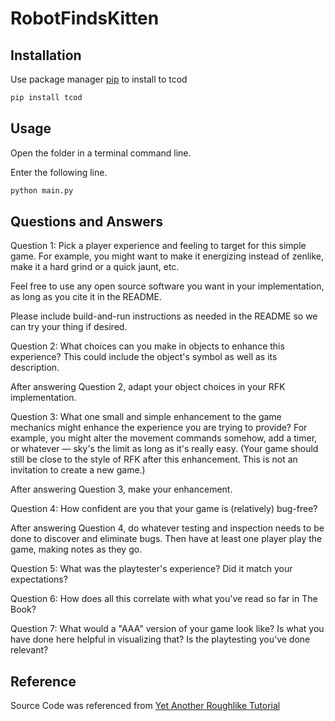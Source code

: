 # RobotFindsKitten

## Installation
Use package manager [pip](https://pip.pypa.io/en/stable/) to install to tcod

```bash
pip install tcod
```

## Usage
Open the folder in a terminal command line.

Enter the following line.

```bash
python main.py
```

## Questions and Answers

Question 1: Pick a player experience and feeling to target for this simple game. For example, you might want to make it energizing instead of zenlike, make it a hard grind or a quick jaunt, etc.

Feel free to use any open source software you want in your implementation, as long as you cite it in the README.

Please include build-and-run instructions as needed in the README so we can try your thing if desired.

Question 2: What choices can you make in objects to enhance this experience? This could include the object's symbol as well as its description.

After answering Question 2, adapt your object choices in your RFK implementation.

Question 3: What one small and simple enhancement to the game mechanics might enhance the experience you are trying to provide? For example, you might alter the movement commands somehow, add a timer, or whatever — sky's the limit as long as it's really easy. (Your game should still be close to the style of RFK after this enhancement. This is not an invitation to create a new game.)

After answering Question 3, make your enhancement.

Question 4: How confident are you that your game is (relatively) bug-free?

After answering Question 4, do whatever testing and inspection needs to be done to discover and eliminate bugs. Then have at least one player play the game, making notes as they go.

Question 5: What was the playtester's experience? Did it match your expectations?

Question 6: How does all this correlate with what you've read so far in The Book?

Question 7: What would a "AAA" version of your game look like? Is what you have done here helpful in visualizing that? Is the playtesting you've done relevant?

## Reference

Source Code was referenced from [Yet Another Roughlike Tutorial](http://rogueliketutorials.com/tutorials/tcod/v2/)